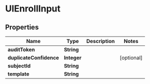 
# UIEnrollInput

## Properties
Name | Type | Description | Notes
------------ | ------------- | ------------- | -------------
**auditToken** | **String** |  | 
**duplicateConfidence** | **Integer** |  |  [optional]
**subjectId** | **String** |  | 
**template** | **String** |  | 



